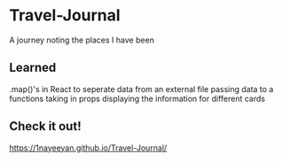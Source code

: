 # Travel-Journal
A journey noting the places I have been

## Learned
.map()'s in React to seperate data from an external file
passing data to a functions taking in props
displaying the information for different cards

## Check it out!
https://1nayeeyan.github.io/Travel-Journal/
